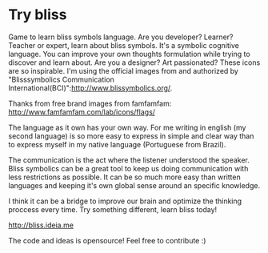 # Try bliss

Game to learn bliss symbols language. Are you developer?  Learner? Teacher or expert, learn about bliss symbols. It's a symbolic cognitive language. You can improve your own thoughts formulation while trying to discover and learn about. Are you a designer? Art passionated? These icons are so inspirable. I'm using the official images from and authorized by "Blisssymbolics Communication International(BCI)":http://www.blissymbolics.org/.

Thanks from free brand images from famfamfam: http://www.famfamfam.com/lab/icons/flags/

The language as it own has your own way. For me writing in english (my second language) is so more easy to express in simple and clear way than to express myself in my native language (Portuguese from Brazil).

The communication is the act where the listener understood the speaker. Bliss symbolics can be a great tool to keep us doing communication with less restrictions as possible. It can be so much more easy than written languages and keeping it's own global sense around an specific knowledge.

I think it can be a bridge to improve our brain and optimize the thinking proccess every time. Try something different, learn bliss today!

http://bliss.ideia.me

The code and ideas is opensource! Feel free to contribute :)
